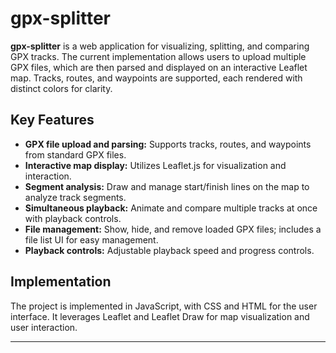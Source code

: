 # gpx-splitter

**gpx-splitter** is a web application for visualizing, splitting, and comparing GPX tracks. The current implementation allows users to upload multiple GPX files, which are then parsed and displayed on an interactive Leaflet map. Tracks, routes, and waypoints are supported, each rendered with distinct colors for clarity.

## Key Features

- **GPX file upload and parsing:** Supports tracks, routes, and waypoints from standard GPX files.
- **Interactive map display:** Utilizes Leaflet.js for visualization and interaction.
- **Segment analysis:** Draw and manage start/finish lines on the map to analyze track segments.
- **Simultaneous playback:** Animate and compare multiple tracks at once with playback controls.
- **File management:** Show, hide, and remove loaded GPX files; includes a file list UI for easy management.
- **Playback controls:** Adjustable playback speed and progress controls.

## Implementation

The project is implemented in JavaScript, with CSS and HTML for the user interface. It leverages Leaflet and Leaflet Draw for map visualization and user interaction.

---
